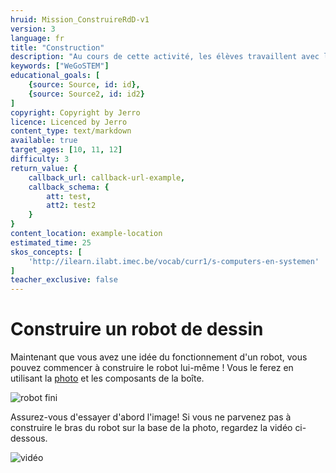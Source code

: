 ```yaml
---
hruid: Mission_ConstruireRdD-v1
version: 3
language: fr
title: "Construction"
description: "Au cours de cette activité, les élèves travaillent avec le matériel et assemblent le bras du robot."
keywords: ["WeGoSTEM"]
educational_goals: [
    {source: Source, id: id}, 
    {source: Source2, id: id2}
]
copyright: Copyright by Jerro
licence: Licenced by Jerro
content_type: text/markdown
available: true
target_ages: [10, 11, 12]
difficulty: 3
return_value: {
    callback_url: callback-url-example,
    callback_schema: {
        att: test,
        att2: test2
    }
}
content_location: example-location
estimated_time: 25
skos_concepts: [
    'http://ilearn.ilabt.imec.be/vocab/curr1/s-computers-en-systemen'
]
teacher_exclusive: false
---
```


# Construire un robot de dessin

Maintenant que vous avez une idée du fonctionnement d'un robot, vous pouvez commencer à construire le robot lui-même ! Vous le ferez en utilisant la [photo](images/Exemple.pdf "robot fini") et les composants de la boîte.

![](images/Exemple.png "robot fini")

Assurez-vous d'essayer d'abord l'image! Si vous ne parvenez pas à construire le bras du robot sur la base de la photo, regardez la vidéo ci-dessous.

![vidéo](@youtube/https://www.youtube.com/embed/BilJBKQ4V0Y "Construire un robot de dessin")